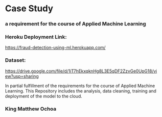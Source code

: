 # Case Study 
### a requirement for the course of Applied Machine Learning
### Heroku Deployment Link: 
https://fraud-detection-using-ml.herokuapp.com/

### Dataset:
https://drive.google.com/file/d/1iT7hEkxqknHg8L3E5qDF2ZzvGe0UpG18/view?usp=sharing

In partial fulfillment of the requirements for the course of Applied Machine Learning.
This Repository includes the analysis, data cleaning, training and deployment of the model to the cloud.

### King Matthew Ochoa